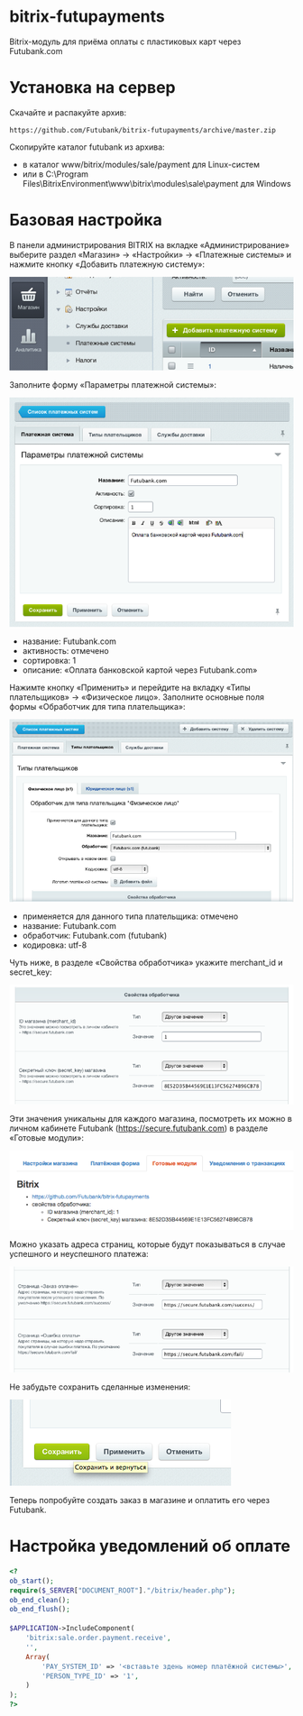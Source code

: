 bitrix-futupayments
===================

Bitrix-модуль для приёма оплаты с пластиковых карт через Futubank.com

Установка на сервер
===================

Скачайте и распакуйте архив: 

    https://github.com/Futubank/bitrix-futupayments/archive/master.zip

Скопируйте каталог futubank из архива:

  * в каталог www/bitrix/modules/sale/payment для Linux-систем 
  * или в C:\Program Files\BitrixEnvironment\www\bitrix\modules\sale\payment для Windows

Базовая настройка
=================

В панели администрирования BITRIX на вкладке «Администрирование» выберите раздел «Магазин» -> «Настройки» -> «Платежные системы» и нажмите кнопку «Добавить платежную систему»:

   ![Добавить платежную систему](http://raw.githubusercontent.com/Futubank/futubank/master/static/bitrix/add-ps.png)

Заполните форму «Параметры платежной системы»:
   
   ![Параметры платёжной системы](http://raw.githubusercontent.com/Futubank/futubank/master/static/bitrix/ps-params.png)

   * название: Futubank.com
   * активность: отмечено
   * сортировка: 1
   * описание: «Оплата банковской картой через Futubank.com»

Нажимте кнопку «Применить» и перейдите на вкладку «Типы плательщиков» -> «Физическое лицо».
Заполните основные поля формы «Обработчик для типа плательщика»:

   ![Физическое лицо](http://raw.githubusercontent.com/Futubank/futubank/master/static/bitrix/ph1.png)

   * применяется для данного типа плательщика: отмечено
   * название: Futubank.com
   * обработчик: Futubank.com (futubank)
   * кодировка: utf-8

Чуть ниже, в разделе «Свойства обработчика» укажите merchant_id и secret_key:

   ![merchant_id и secret_key](http://raw.githubusercontent.com/Futubank/futubank/master/static/bitrix/ph2.png)

Эти значения уникальны для каждого магазина, посмотреть их можно в личном кабинете Futubank (https://secure.futubank.com) в разделе «Готовые модули»:

   ![merchant_id и secret_key](http://raw.githubusercontent.com/Futubank/futubank/master/static/bitrix/mods.png)

Можно указать адреса страниц, которые будут показываться в случае успешного и неуспешного платежа:

   ![success_url и fail_url](http://raw.githubusercontent.com/Futubank/futubank/master/static/bitrix/urls.png)

Не забудьте сохранить сделанные изменения:

   ![success_url и fail_url](http://raw.githubusercontent.com/Futubank/futubank/master/static/bitrix/save.png)

Теперь попробуйте создать заказ в магазине и оплатить его через Futubank.


Настройка уведомлений об оплате
===============================

```php
<?
ob_start();
require($_SERVER["DOCUMENT_ROOT"]."/bitrix/header.php");
ob_end_clean();
ob_end_flush();

$APPLICATION->IncludeComponent( 
    'bitrix:sale.order.payment.receive',
    '', 
    Array( 
        'PAY_SYSTEM_ID' => '<вставьте здень номер платёжной системы>', 
        'PERSON_TYPE_ID' => '1',
    )
);
?>
```

